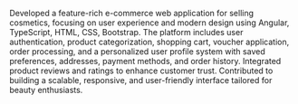 Developed a feature-rich e-commerce web application for selling cosmetics, focusing on user experience and modern design using Angular, TypeScript, HTML, CSS, Bootstrap. The platform includes user authentication, product categorization, shopping cart, voucher application, order processing, and a personalized user profile system with saved preferences, addresses, payment methods, and order history. Integrated product reviews and ratings to enhance customer trust. Contributed to building a scalable, responsive, and user-friendly interface tailored for beauty enthusiasts.
